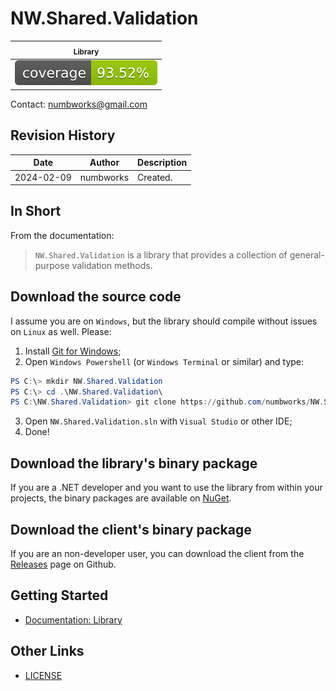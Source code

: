 # NW.Shared.Validation

| <sub>Library</sub> |
|---|
|![codecoverage_library.svg](codecoverage_library.svg)|

Contact: numbworks@gmail.com

## Revision History

| Date | Author | Description |
|---|---|---|
| 2024-02-09 | numbworks | Created. |

## In Short

From the documentation:

> `NW.Shared.Validation` is a library that provides a collection of general-purpose validation methods. 

## Download the source code

I assume you are on `Windows`, but the library should compile without issues on `Linux` as well. Please:

1. Install [Git for Windows](https://git-scm.com/download/win);
2. Open `Windows Powershell` (or `Windows Terminal` or similar) and type:

```powershell
PS C:\> mkdir NW.Shared.Validation
PS C:\> cd .\NW.Shared.Validation\
PS C:\NW.Shared.Validation> git clone https://github.com/numbworks/NW.Shared.Validation.git
```

3. Open `NW.Shared.Validation.sln` with `Visual Studio` or other IDE;
4. Done!

## Download the library's binary package

If you are a .NET developer and you want to use the library from within your projects, the binary packages are available on [NuGet](https://www.nuget.org/packages/NW.Shared.Validation/).

## Download the client's binary package

If you are an non-developer user, you can download the client from the [Releases](https://github.com/numbworks/NW.Shared.Validation/releases) page on Github.

## Getting Started

- [Documentation: Library](docs/Documentation-NW.Shared.Validation.md)

## Other Links

- [LICENSE](LICENSE)